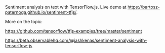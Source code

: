 Sentiment analysis on text with TensorFlow.js. Live demo at https://bartosz-paternoga.github.io/sentiment-tfjs/.

More on the topic:

https://github.com/tensorflow/tfjs-examples/tree/master/sentiment

https://beta.observablehq.com/@jashkenas/sentiment-analysis-with-tensorflow-js
